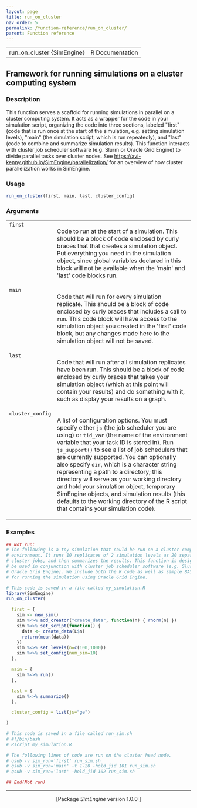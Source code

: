 ```yaml
---
layout: page
title: run_on_cluster 
nav_order: 5 
permalink: /function-reference/run_on_cluster/
parent: Function reference
---
```



<table width="100%" summary="page for run_on_cluster {SimEngine}"><tr><td>run_on_cluster {SimEngine}</td><td style="text-align: right;">R Documentation</td></tr></table>

<h2>Framework for running simulations on a cluster computing system</h2>

<h3>Description</h3>

<p>This function serves a scaffold for running simulations in
parallel on a cluster computing system. It acts as a wrapper for the code
in your simulation script, organizing the code into three sections,
labeled &quot;first&quot; (code that is run once at the start of the simulation,
e.g. setting simulation levels), &quot;main&quot; (the simulation script, which is
run repeatedly), and &quot;last&quot; (code to combine and summarize simulation
results). This function interacts with cluster job scheduler software
(e.g. Slurm or Oracle Grid Engine) to divide parallel tasks over cluster
nodes. See <a href="https://avi-kenny.github.io/SimEngine/parallelization/">https://avi-kenny.github.io/SimEngine/parallelization/</a>
for an overview of how cluster parallelization works in <span class="pkg">SimEngine</span>.
</p>


<h3>Usage</h3>

```R
run_on_cluster(first, main, last, cluster_config)
```


<h3>Arguments</h3>

<table summary="R argblock">
<tr valign="top"><td><span style='font-family:&quot;SFMono-Regular&quot;,Menlo,Consolas,Monospace; font-size:0.85em'>first</span></td>
<td>
<p>Code to run at the start of a simulation. This should be a block
of code enclosed by curly braces  that that creates a simulation
object. Put everything you need in the simulation object, since global
variables declared in this block will not be available when the 'main'
and 'last' code blocks run.</p>
</td></tr>
<tr valign="top"><td><span style='font-family:&quot;SFMono-Regular&quot;,Menlo,Consolas,Monospace; font-size:0.85em'>main</span></td>
<td>
<p>Code that will run for every simulation replicate. This should be
a block of code enclosed by curly braces  that includes a call to
<span style='font-family:&quot;SFMono-Regular&quot;,Menlo,Consolas,Monospace; font-size:0.85em'>run</span>. This code block will have access to the simulation
object you created in the 'first' code block, but any changes made here
to the simulation object will not be saved.</p>
</td></tr>
<tr valign="top"><td><span style='font-family:&quot;SFMono-Regular&quot;,Menlo,Consolas,Monospace; font-size:0.85em'>last</span></td>
<td>
<p>Code that will run after all simulation replicates have been run.
This should be a block of code enclosed by curly braces  that takes
your simulation object (which at this point will contain your results)
and do something with it, such as display your results on a graph.</p>
</td></tr>
<tr valign="top"><td><span style='font-family:&quot;SFMono-Regular&quot;,Menlo,Consolas,Monospace; font-size:0.85em'>cluster_config</span></td>
<td>
<p>A list of configuration options. You must specify
either <span style='font-family:&quot;SFMono-Regular&quot;,Menlo,Consolas,Monospace; font-size:0.85em'>js</span> (the job scheduler you are using) or <span style='font-family:&quot;SFMono-Regular&quot;,Menlo,Consolas,Monospace; font-size:0.85em'>tid_var</span> (the
name of the environment variable that your task ID is stored in). Run
<span style='font-family:&quot;SFMono-Regular&quot;,Menlo,Consolas,Monospace; font-size:0.85em'>js_support()</span> to see a list of job schedulers that are currently
supported. You can optionally also specify <span style='font-family:&quot;SFMono-Regular&quot;,Menlo,Consolas,Monospace; font-size:0.85em'>dir</span>, which is a
character string representing a path to a directory; this directory will
serve as your working directory and hold your simulation object,
temporary <span class="pkg">SimEngine</span> objects, and simulation results (this defaults
to the working directory of the R script that contains your simulation
code).</p>
</td></tr>
</table>


<h3>Examples</h3>

```R
## Not run: 
# The following is a toy simulation that could be run on a cluster computing
# environment. It runs 10 replicates of 2 simulation levels as 20 separate
# cluster jobs, and then summarizes the results. This function is designed to
# be used in conjunction with cluster job scheduler software (e.g. Slurm or
# Oracle Grid Engine). We include both the R code as well as sample BASH code
# for running the simulation using Oracle Grid Engine.

# This code is saved in a file called my_simulation.R
library(SimEngine)
run_on_cluster(

  first = {
    sim <- new_sim()
    sim %<>% add_creator("create_data", function(n) { rnorm(n) })
    sim %<>% set_script(function() {
      data <- create_data(L$n)
      return(mean(data))
    })
    sim %<>% set_levels(n=c(100,1000))
    sim %<>% set_config(num_sim=10)
  },

  main = {
    sim %<>% run()
  },

  last = {
    sim %<>% summarize()
  },

  cluster_config = list(js="ge")

)

# This code is saved in a file called run_sim.sh
# #!/bin/bash
# Rscript my_simulation.R

# The following lines of code are run on the cluster head node.
# qsub -v sim_run='first' run_sim.sh
# qsub -v sim_run='main' -t 1-20 -hold_jid 101 run_sim.sh
# qsub -v sim_run='last' -hold_jid 102 run_sim.sh

## End(Not run)
```

<hr /><div style="text-align: center;">[Package <em>SimEngine</em> version 1.0.0 ]</div>

